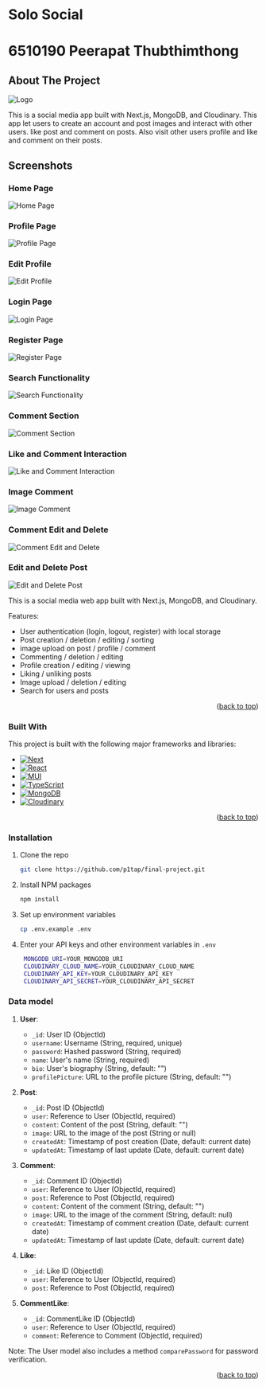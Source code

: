 # Solo Social
# 6510190 Peerapat Thubthimthong

<!-- Improved compatibility of back to top link: See: https://github.com/othneildrew/Best-README-Template/pull/73 -->
<a id="readme-top"></a>
<!--
*** Thanks for checking out the Final Project. If you have a suggestion
*** that would make this better, please fork the repo and create a pull request
*** or simply open an issue with the tag "enhancement".
*** Don't forget to give the project a star!
*** Thanks again! Now go create something AMAZING! :D
-->


<!-- ABOUT THE PROJECT -->
## About The Project

![Logo](/public/logo.png)

This is a social media app built with Next.js, MongoDB, and Cloudinary. This app let users to create an account and post images and interact with other users. like post and comment on posts. Also visit other users profile and like and comment on their posts.

<!--- path for screenshots: 
public\home.png
public\profile.png
public\edit-profile.png
public\login.png
public\register.png
public\search.png
public\comment.png
public\like-comment.png
public\image-comment.png
public\edit-del-post.png

--->
## Screenshots

### Home Page
![Home Page](/public/home.png)

### Profile Page
![Profile Page](/public/profile.png)

### Edit Profile
![Edit Profile](/public/editprofile.png)

### Login Page
![Login Page](/public/login.png)

### Register Page
![Register Page](/public/register.png)

### Search Functionality
![Search Functionality](/public/search.png)

### Comment Section
![Comment Section](/public/comment.png)

### Like and Comment Interaction
![Like and Comment Interaction](/public/like-comment.png)

### Image Comment
![Image Comment](/public/image-comment.png)

### Comment Edit and Delete
![Comment Edit and Delete](/public/edit-del-comment.png)

### Edit and Delete Post
![Edit and Delete Post](/public/edit-del-post.png)



This is a social media web app built with Next.js, MongoDB, and Cloudinary.


Features:
* User authentication (login, logout, register) with local storage
* Post creation / deletion / editing / sorting
* image upload on post / profile / comment 
* Commenting / deletion / editing
* Profile creation / editing / viewing
* Liking / unliking posts
* Image upload / deletion / editing
* Search for users and posts



<p align="right">(<a href="#readme-top">back to top</a>)</p>



### Built With

This project is built with the following major frameworks and libraries:

* [![Next][Next.js]][Next-url]
* [![React][React.js]][React-url]
* [![MUI][MUI]][MUI-url]
* [![TypeScript][TypeScript]][TypeScript-url]
* [![MongoDB][MongoDB]][MongoDB-url]
* [![Cloudinary][Cloudinary]][Cloudinary-url]

<p align="right">(<a href="#readme-top">back to top</a>)</p>


### Installation

1. Clone the repo
   ```sh
   git clone https://github.com/p1tap/final-project.git
   ```
2. Install NPM packages
   ```sh
   npm install
   ```
3. Set up environment variables
   ```sh
   cp .env.example .env
   ```
4. Enter your API keys and other environment variables in `.env`
   ```sh
    MONGODB_URI=YOUR_MONGODB_URI
    CLOUDINARY_CLOUD_NAME=YOUR_CLOUDINARY_CLOUD_NAME
    CLOUDINARY_API_KEY=YOUR_CLOUDINARY_API_KEY
    CLOUDINARY_API_SECRET=YOUR_CLOUDINARY_API_SECRET
   ```

### Data model

1. **User**:
   - `_id`: User ID (ObjectId)
   - `username`: Username (String, required, unique)
   - `password`: Hashed password (String, required)
   - `name`: User's name (String, required)
   - `bio`: User's biography (String, default: "")
   - `profilePicture`: URL to the profile picture (String, default: "")

2. **Post**:
   - `_id`: Post ID (ObjectId)
   - `user`: Reference to User (ObjectId, required)
   - `content`: Content of the post (String, default: "")
   - `image`: URL to the image of the post (String or null)
   - `createdAt`: Timestamp of post creation (Date, default: current date)
   - `updatedAt`: Timestamp of last update (Date, default: current date)

3. **Comment**:
   - `_id`: Comment ID (ObjectId)
   - `user`: Reference to User (ObjectId, required)
   - `post`: Reference to Post (ObjectId, required)
   - `content`: Content of the comment (String, default: "")
   - `image`: URL to the image of the comment (String, default: null)
   - `createdAt`: Timestamp of comment creation (Date, default: current date)
   - `updatedAt`: Timestamp of last update (Date, default: current date)

4. **Like**:
   - `_id`: Like ID (ObjectId)
   - `user`: Reference to User (ObjectId, required)
   - `post`: Reference to Post (ObjectId, required)

5. **CommentLike**:
   - `_id`: CommentLike ID (ObjectId)
   - `user`: Reference to User (ObjectId, required)
   - `comment`: Reference to Comment (ObjectId, required)

Note: The User model also includes a method `comparePassword` for password verification.

   

<p align="right">(<a href="#readme-top">back to top</a>)</p>


<!-- MARKDOWN LINKS & IMAGES -->
<!-- https://www.markdownguide.org/basic-syntax/#reference-style-links -->
[contributors-shield]: https://img.shields.io/github/contributors/your_username/final-project.svg?style=for-the-badge
[contributors-url]: https://github.com/your_username/final-project/graphs/contributors
[forks-shield]: https://img.shields.io/github/forks/your_username/final-project.svg?style=for-the-badge
[forks-url]: https://github.com/your_username/final-project/network/members
[stars-shield]: https://img.shields.io/github/stars/your_username/final-project.svg?style=for-the-badge
[stars-url]: https://github.com/your_username/final-project/stargazers
[issues-shield]: https://img.shields.io/github/issues/your_username/final-project.svg?style=for-the-badge
[issues-url]: https://github.com/your_username/final-project/issues
[license-shield]: https://img.shields.io/github/license/your_username/final-project.svg?style=for-the-badge
[license-url]: https://github.com/your_username/final-project/blob/master/LICENSE.txt
[linkedin-shield]: https://img.shields.io/badge/-LinkedIn-black.svg?style=for-the-badge&logo=linkedin&colorB=555
[linkedin-url]: https://linkedin.com/in/your_username
[product-screenshot]: images/screenshot.png
[Next.js]: https://img.shields.io/badge/next.js-000000?style=for-the-badge&logo=nextdotjs&logoColor=white
[Next-url]: https://nextjs.org/
[React.js]: https://img.shields.io/badge/React-20232A?style=for-the-badge&logo=react&logoColor=61DAFB
[React-url]: https://reactjs.org/
[MUI]: https://img.shields.io/badge/MUI-007FFF?style=for-the-badge&logo=mui&logoColor=white
[MUI-url]: https://mui.com/
[TypeScript]: https://img.shields.io/badge/TypeScript-007ACC?style=for-the-badge&logo=typescript&logoColor=white
[TypeScript-url]: https://www.typescriptlang.org/
[MongoDB]: https://img.shields.io/badge/MongoDB-47A248?style=for-the-badge&logo=mongodb&logoColor=white
[MongoDB-url]: https://www.mongodb.com/
[Cloudinary]: https://img.shields.io/badge/Cloudinary-007ACC?style=for-the-badge&logo=cloudinary&logoColor=white
[Cloudinary-url]: https://cloudinary.com/
